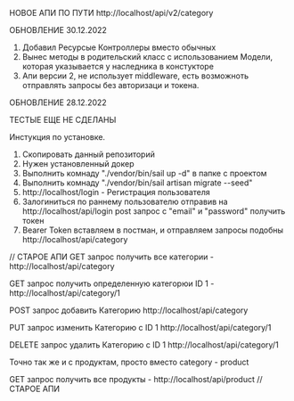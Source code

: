 
НОВОЕ АПИ ПО ПУТИ http://localhost/api/v2/category
  

ОБНОВЛЕНИЕ 30.12.2022

1. Добавил Ресурсые Контроллеры вместо обычных
2. Вынес методы в родительский класс с использованием Модели, которая указывается у наследника в констукторе
3. Апи версии 2, не использует middleware, есть возможноть отправлять запросы без авторизаци и токена.














ОБНОВЛЕНИЕ 28.12.2022

ТЕСТЫЕ ЕЩЕ НЕ СДЕЛАНЫ


Инстукция по установке.

1. Скопировать данный репозиторий
2. Нужен установленный докер
3. Выполнить комнаду "./vendor/bin/sail up -d" в папке с проектом 
4.  Выполнить комнаду "./vendor/bin/sail artisan migrate --seed"
5. http://localhost/login - Регистрация пользователя
6. Залогиниться по раннему пользователю отправив на http://localhost/api/login post запрос с "email" и "password"
получить токен
7. Bearer Token вставляем в постман, и отправляем запросы подобны http://localhost/api/category 


// СТАРОЕ АПИ
GET запрос получить все категории - http://localhost/api/category

GET запрос получить определенную категорюи ID 1 -  http://localhost/api/category/1 

POST запрос добавить Категорию  http://localhost/api/category

PUT запрос изменить Категорию с ID 1  http://localhost/api/category/1

DELETE запрос удалить Категорию с ID 1  http://localhost/api/category/1

Точно так же и с продуктам, просто вместо category - product

GET запрос получить все продукты - http://localhost/api/product
// СТАРОЕ АПИ






